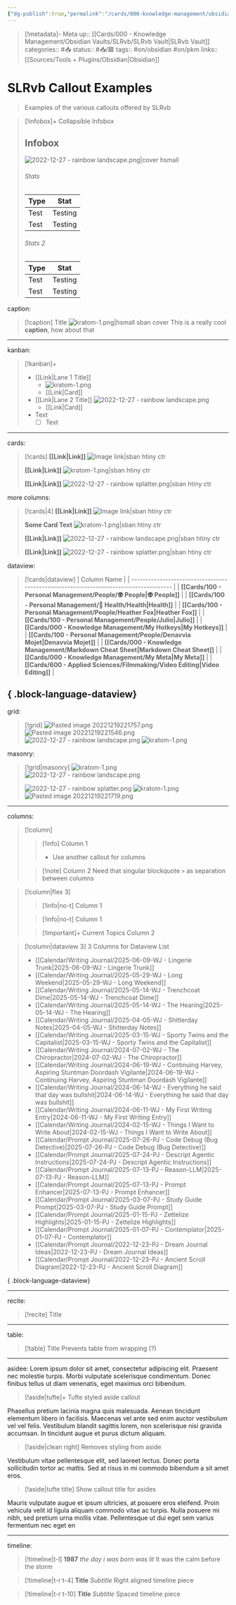 ```yaml
---
{"dg-publish":true,"permalink":"/cards/000-knowledge-management/obsidian-vaults/sl-rvb/sl-rvb-callout-examples/","title":"SLRvb Callout Exampels"}
---
```


> [!metadata]- Meta
> up:: [[Cards/000 - Knowledge Management/Obsidian Vaults/SLRvb/SLRvb Vault\|SLRvb Vault]]
> categories:: #📥 
> status:: #📥/🟩 
> tags::  #on/obsidian #on/pkm 
> links:: [[Sources/Tools + Plugins/Obsidian\|Obsidian]]

# SLRvb Callout Examples

> Examples of the various callouts offered by SLRvb


> [!infobox]+ Collapsible Infobox
> ## Infobox
> ![2022-12-27 - rainbow landscape.png|cover hsmall](/img/user/Extras/Attachments/2022-12-27%20-%20rainbow%20landscape.png)
> ###### Stats
> | Type |  Stat |
> | ---- | ---- |
> | Test | Testing |
> | Test | Testing |
> 
> ###### Stats 2
> | Type | Stat |
> | ---- | ---- |
> | Test | Testing |
> | Test | Testing |





caption:

> [!caption] Title
> ![kratom-1.png|hsmall sban cover](/img/user/Extras/Attachments/kratom-1.png)
> This is a really cool **caption**, how about that

---

kanban:
> [!kanban]+
> - [[Link\|Lane 1 Title]]
> 	- ![kratom-1.png](/img/user/Extras/Attachments/kratom-1.png)
> 	- [[Link\|Card]]
> - [[Link\|Lane 2 Title]]
> 	![2022-12-27 - rainbow landscape.png](/img/user/Extras/Attachments/2022-12-27%20-%20rainbow%20landscape.png)
> 	- [[Link\|Card]]
> - Text
> 	- [ ] Text

---

cards:
> [!cards]
> **[[Link\|Link]]**
> ![Image link|sban htiny ctr](https://images.unsplash.com/photo-1574375927938-d5a98e8ffe85?ixlib=rb-1.2.1&q=85&fm=jpg&crop=entropy&cs=srgb&w=1200)
> 
> **[[Link\|Link]]**
> ![kratom-1.png|sban htiny ctr](/img/user/Extras/Attachments/kratom-1.png)
> 
> **[[Link\|Link]]**
> ![2022-12-27 - rainbow splatter.png|sban htiny ctr](/img/user/Extras/Attachments/2022-12-27%20-%20rainbow%20splatter.png)

more columns:
> [!cards|4]
> **[[Link\|Link]]**
> ![Image link|sban htiny ctr](https://images.unsplash.com/photo-1574375927938-d5a98e8ffe85?ixlib=rb-1.2.1&q=85&fm=jpg&crop=entropy&cs=srgb&w=1200)
> 
> **Some Card Text**
> ![kratom-1.png|sban htiny ctr](/img/user/Extras/Attachments/kratom-1.png)
> 
> **[[Link\|Link]]**
> ![2022-12-27 - rainbow landscape.png|sban htiny ctr](/img/user/Extras/Attachments/2022-12-27%20-%20rainbow%20landscape.png)
> 
> **[[Link\|Link]]**
> ![2022-12-27 - rainbow splatter.png|sban htiny ctr](/img/user/Extras/Attachments/2022-12-27%20-%20rainbow%20splatter.png)

dataview:
> [!cards|dataview]
>  | Column Name                                                                            |
> | -------------------------------------------------------------------------------------- |
> | **[[Cards/100 - Personal Management/People/👽 People\|👽 People]]**                 |
> | **[[Cards/100 - Personal Management/💪 Health/Health\|Health]]**                    |
> | **[[Cards/100 - Personal Management/People/Heather Fox\|Heather Fox]]**             |
> | **[[Cards/100 - Personal Management/People/Julio\|Julio]]**                         |
> | **[[Cards/000 - Knowledge Management/My Hotkeys\|My Hotkeys]]**                     |
> | **[[Cards/100 - Personal Management/People/Denavvia Mojet\|Denavvia Mojet]]**       |
> | **[[Cards/000 - Knowledge Management/Markdown Cheat Sheet\|Markdown Cheat Sheet]]** |
> | **[[Cards/000 - Knowledge Management/My Meta\|My Meta]]**                           |
> | **[[Cards/600 - Applied Sciences/Filmmaking/Video Editing\|Video Editing]]**        |
> 
{ .block-language-dataview}
---
grid:

> [!grid]
> ![Pasted image 20221219221757.png](/img/user/Extras/Attachments/Pasted%20image%2020221219221757.png)
> ![Pasted image 20221219221546.png](/img/user/Extras/Attachments/Pasted%20image%2020221219221546.png)
> ![2022-12-27 - rainbow landscape.png](/img/user/Extras/Attachments/2022-12-27%20-%20rainbow%20landscape.png)
> ![kratom-1.png](/img/user/Extras/Attachments/kratom-1.png)

masonry:

> [!grid|masonry]
> ![kratom-1.png](/img/user/Extras/Attachments/kratom-1.png)
> ![2022-12-27 - rainbow landscape.png](/img/user/Extras/Attachments/2022-12-27%20-%20rainbow%20landscape.png)
> 
> ![2022-12-27 - rainbow splatter.png](/img/user/Extras/Attachments/2022-12-27%20-%20rainbow%20splatter.png)
> ![kratom-1.png](/img/user/Extras/Attachments/kratom-1.png)
> ![Pasted image 20221219221719.png](/img/user/Extras/Attachments/Pasted%20image%2020221219221719.png)


---

columns:
> [!column]
>> [!info] Column 1
>> - Use another callout for columns
>
>> [!note] Column 2
>> Need that singular blockquote `>` as separation between columns

> [!column|flex 3]
>> [!info|no-t] 
>> Column 1
>
>> [!info|no-t] 
>> Column 1
>
>> [!important]+ Current Topics
>> Column 2

> [!column|dataview 3] 3 Columns for Dataview List
>  - [[Calendar/Writing Journal/2025-06-09-WJ - Lingerie Trunk\|2025-06-09-WJ - Lingerie Trunk]]
> - [[Calendar/Writing Journal/2025-05-29-WJ - Long Weekend\|2025-05-29-WJ - Long Weekend]]
> - [[Calendar/Writing Journal/2025-05-14-WJ - Trenchcoat Dime\|2025-05-14-WJ - Trenchcoat Dime]]
> - [[Calendar/Writing Journal/2025-05-14-WJ - The Hearing\|2025-05-14-WJ - The Hearing]]
> - [[Calendar/Writing Journal/2025-04-05-WJ - Shitterday Notes\|2025-04-05-WJ - Shitterday Notes]]
> - [[Calendar/Writing Journal/2025-03-15-WJ - Sporty Twins and the Capitalist\|2025-03-15-WJ - Sporty Twins and the Capitalist]]
> - [[Calendar/Writing Journal/2024-07-02-WJ - The Chiropractor\|2024-07-02-WJ - The Chiropractor]]
> - [[Calendar/Writing Journal/2024-06-19-WJ - Continuing Harvey, Aspiring Stuntman Doordash Vigilante\|2024-06-19-WJ - Continuing Harvey, Aspiring Stuntman Doordash Vigilante]]
> - [[Calendar/Writing Journal/2024-06-14-WJ - Everything he said that day was bullshit\|2024-06-14-WJ - Everything he said that day was bullshit]]
> - [[Calendar/Writing Journal/2024-06-11-WJ - My First Writing Entry\|2024-06-11-WJ - My First Writing Entry]]
> - [[Calendar/Writing Journal/2024-02-15-WJ - Things I Want to Write About\|2024-02-15-WJ - Things I Want to Write About]]
> - [[Calendar/Prompt Journal/2025-07-26-PJ - Code Debug (Bug Detective)\|2025-07-26-PJ - Code Debug (Bug Detective)]]
> - [[Calendar/Prompt Journal/2025-07-24-PJ - Descript Agentic Instructions\|2025-07-24-PJ - Descript Agentic Instructions]]
> - [[Calendar/Prompt Journal/2025-07-13-PJ - Reason-LLM\|2025-07-13-PJ - Reason-LLM]]
> - [[Calendar/Prompt Journal/2025-07-13-PJ - Prompt Enhancer\|2025-07-13-PJ - Prompt Enhancer]]
> - [[Calendar/Prompt Journal/2025-03-07-PJ - Study Guide Prompt\|2025-03-07-PJ - Study Guide Prompt]]
> - [[Calendar/Prompt Journal/2025-01-15-PJ - Zettelize Highlights\|2025-01-15-PJ - Zettelize Highlights]]
> - [[Calendar/Prompt Journal/2025-01-07-PJ - Contemplator\|2025-01-07-PJ - Contemplator]]
> - [[Calendar/Prompt Journal/2022-12-23-PJ - Dream Journal Ideas\|2022-12-23-PJ - Dream Journal Ideas]]
> - [[Calendar/Prompt Journal/2022-12-23-PJ - Ancient Scroll Diagram\|2022-12-23-PJ - Ancient Scroll Diagram]]
> 
{ .block-language-dataview}

---

recite:
> [!recite] Title

---

table:
> [!table] Title
> Prevents table from wrapping (?)

---

asidee:
Lorem ipsum dolor sit amet, consectetur adipiscing elit. Praesent nec molestie turpis. Morbi vulputate scelerisque condimentum. Donec finibus tellus ut diam venenatis, eget maximus orci bibendum. 

> [!aside|tufte]+ 
> Tufte styled aside callout

Phasellus pretium lacinia magna quis malesuada. Aenean tincidunt elementum libero in facilisis. Maecenas vel ante sed enim auctor vestibulum vel vel felis. Vestibulum blandit sagittis lorem, non scelerisque nisi gravida accumsan. In tincidunt augue et purus dictum aliquam.

> [!aside|clean right]
> Removes styling from aside

Vestibulum vitae pellentesque elit, sed laoreet lectus. Donec porta sollicitudin tortor ac mattis. Sed at risus in mi commodo bibendum a sit amet eros. 

> [!aside|tufte title]
> Show callout title for asides

Mauris vulputate augue et ipsum ultricies, at posuere eros eleifend. Proin vehicula velit id ligula aliquam commodo vitae ac turpis. Nulla posuere mi nibh, sed pretium urna mollis vitae. Pellentesque ut dui eget sem varius fermentum nec eget en



---

timeline:

> [!timeline|t-l] **1987** _the day i was born was lit_
> It was the calm before the storm

> [!timeline|t-r t-4] **Title** *Subtitle*
> Right aligned timeline piece

> [!timeline|t-r t-10] **Title** *Subtitle*
> Spaced timeline piece

